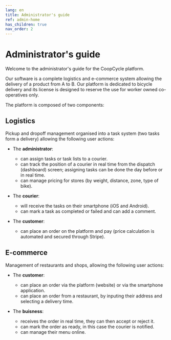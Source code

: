 ```yaml
---
lang: en
title: Administrator's guide
ref: admin-home
has_children: true
nav_order: 2
---
```


# Administrator's guide

Welcome to the administrator's guide for the CoopCycle platform.

Our software is a complete logistics and e-commerce system allowing the delivery of a product from A to B. Our platform is dedicated to bicycle delivery and its license is designed to reserve the use for worker owned co-operatives only.

The platform is composed of two components:

## Logistics
Pickup and dropoff management organised into a task system (two tasks form a delivery) allowing the following user actions:

- The **administrator**:
  - can assign tasks or task lists to a courier.
  - can track the position of a courier in real time from the dispatch (dashboard) screen; assigning tasks can be done the day before or in real time.
  - can manage pricing for stores (by weight, distance, zone, type of bike).
  
- The **courier**:
  - will receive the tasks on their smartphone (iOS and Android).
  - can mark a task as completed or failed and can add a comment.

- The **customer**:
  - can place an order on the platform and pay (price calculation is automated and secured through Stripe).

## E-commerce
Management of restaurants and shops, allowing the following user actions:

- The **customer**: 
  - can place an order via the platform (website) or via the smartphone application.
  - can place an order from a restaurant, by inputing their address and selecting a delivery time.

- The **buisness**: 
  - receives the order in real time, they can then accept or reject it.
  - can mark the order as ready, in this case the courier is notified.
  - can manage their menu online.
